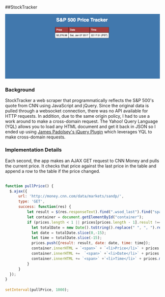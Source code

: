 ##StockTracker

![screenshot](stocktracker.png)


### Background
StockTracker a web scraper that programmatically reflects the S&P 500's quote from CNN using JavaScript and jQuery. Since the original data is pulled through a websocket connection, there was no API available for HTTP requests. In addition, due to the same origin policy, I had to use a work around to make a cross-domain request. The Yahoo! Query Language (YQL) allows you to load any HTML document and get it back in JSON so I ended up using [James Padolsey's jQuery Plugin](https://github.com/padolsey-archive/jquery.fn/tree/master/cross-domain-ajax) which leverages YQL to make cross-domain requests.


### Implementation Details
Each second, the app makes an AJAX GET request to CNN Money and pulls the current price. It checks that price against the last price in the table and append a row to the table if the price changed.


```javascript

function pullPrice() {
  $.ajax({
      url: 'http://money.cnn.com/data/markets/sandp/',
      type: 'GET',
      success: function(res) {
          let result = $(res.responseText).find(".wsod_last").find("span")[0].innerHTML;
          let container = document.getElementById("container");
          if (prices.length < 1 || prices[prices.length - 1].result !== result) {
            let totalDate = new Date().toString().replace(" ", ", ").replace("GMT-0800", "")
            let date = totalDate.slice(0,-15);
            let time = totalDate.slice(-15);
            prices.push({result: result, date: date, time: time});
            container.innerHTML = `<span>` + `<li>Price</li>` + prices.map((price) => `<li>$${price.result}</li>`).join(" ") + `</span>`
            container.innerHTML +=  `<span>` +`<li>Date</li>` + prices.map((price) => `<li>${price.date}</li>`).join(" ") + `</span> `
            container.innerHTML += `<span>` +`<li>Time</li>` + prices.map((price) => `<li>${price.time}</li>`).join(" ") + `</span>`;
          }
      }
  });
}

setInterval(pullPrice, 1000);
```

